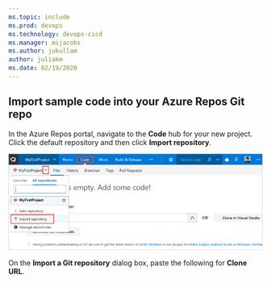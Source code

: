 ```yaml
---
ms.topic: include
ms.prod: devops
ms.technology: devops-cicd
ms.manager: mijacobs
ms.author: jukullam
author: juliakm
ms.date: 02/19/2020
---
```


## Import sample code into your Azure Repos Git repo

In the Azure Repos portal, navigate to the **Code** hub for your new project. Click the default repository and then click **Import repository**.

![Screenshot showing menu item to import a repository](../../../apps/media/import-repository-menu-item.png)

On the **Import a Git repository** dialog box, paste the following for **Clone URL**.
